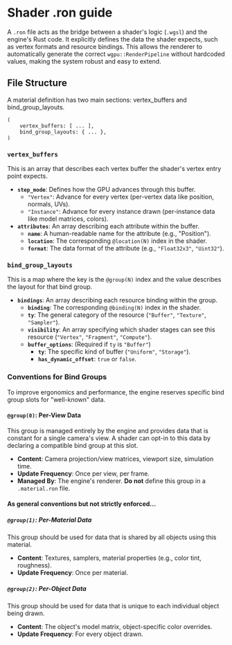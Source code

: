 # Shader .ron guide

A `.ron` file acts as the bridge between a shader's logic (`.wgsl`) and the engine's Rust code. It explicitly defines the data the shader expects, such as vertex formats and resource bindings. This allows the renderer to automatically generate the correct `wgpu::RenderPipeline` without hardcoded values, making the system robust and easy to extend.

## File Structure

A material definition has two main sections: vertex_buffers and bind_group_layouts.

```ron
(
    vertex_buffers: [ ... ],
    bind_group_layouts: { ... },
)
```

### `vertex_buffers`

This is an array that describes each vertex buffer the shader's vertex entry point expects.

- **`step_mode`**: Defines how the GPU advances through this buffer.
  - `"Vertex"`: Advance for every vertex (per-vertex data like position, normals, UVs).
  - `"Instance"`: Advance for every instance drawn (per-instance data like model matrices, colors).
- **`attributes`**: An array describing each attribute within the buffer.
  - **`name`**: A human-readable name for the attribute (e.g., "Position").
  - **`location`**: The corresponding `@location(N)` index in the shader.
  - **`format`**: The data format of the attribute (e.g., `"Float32x3"`, `"Uint32"`).

### `bind_group_layouts`

This is a map where the key is the `@group(N)` index and the value describes the layout for that bind group.

- **`bindings`**: An array describing each resource binding within the group.
  - **`binding`**: The corresponding `@binding(N)` index in the shader.
  - **`ty`**: The general category of the resource (`"Buffer"`, `"Texture"`, `"Sampler"`).
  - **`visibility`**: An array specifying which shader stages can see this resource (`"Vertex"`, `"Fragment"`, `"Compute"`).
  - **`buffer_options`**: (Required if `ty` is `"Buffer"`)
    - **`ty`**: The specific kind of buffer (`"Uniform"`, `"Storage"`).
    - **`has_dynamic_offset`**: `true` or `false`.

### Conventions for Bind Groups

To improve ergonomics and performance, the engine reserves specific bind group slots for "well-known" data.

#### `@group(0)`: Per-View Data

This group is managed entirely by the engine and provides data that is constant for a single camera's view. A shader can opt-in to this data by declaring a compatible bind group at this slot.

- **Content**: Camera projection/view matrices, viewport size, simulation time.
- **Update Frequency**: Once per view, per frame.
- **Managed By**: The engine's renderer. **Do not** define this group in a `.material.ron` file.

#### As general conventions but not strictly enforced...

##### `@group(1)`: Per-Material Data

This group should be used for data that is shared by all objects using this material.

- **Content**: Textures, samplers, material properties (e.g., color tint, roughness).
- **Update Frequency**: Once per material.

##### `@group(2)`: Per-Object Data

This group should be used for data that is unique to each individual object being drawn.

- **Content**: The object's model matrix, object-specific color overrides.
- **Update Frequency**: For every object drawn.
